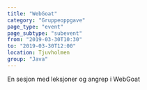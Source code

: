 ```yaml
---
title: "WebGoat"
category: "Gruppeoppgave"
page_type: "event"
page_subtype: "subevent"
from: "2019-03-30T10:30"
to: "2019-03-30T12:00"
location: Tjuvholmen
group: "Java"
---
```

En sesjon med leksjoner og angrep i WebGoat
